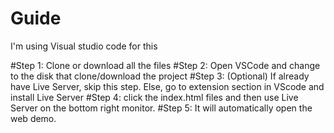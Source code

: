 # Guide
I'm using Visual studio code for this

#Step 1: Clone or download all the files
#Step 2: Open VSCode and change to the disk that clone/download the project
#Step 3: (Optional) If already have Live Server, skip this step. Else, go to extension section in VScode and install Live Server
#Step 4: click the index.html files and then use Live Server on the bottom right monitor. 
#Step 5: It will automatically open the web demo.
